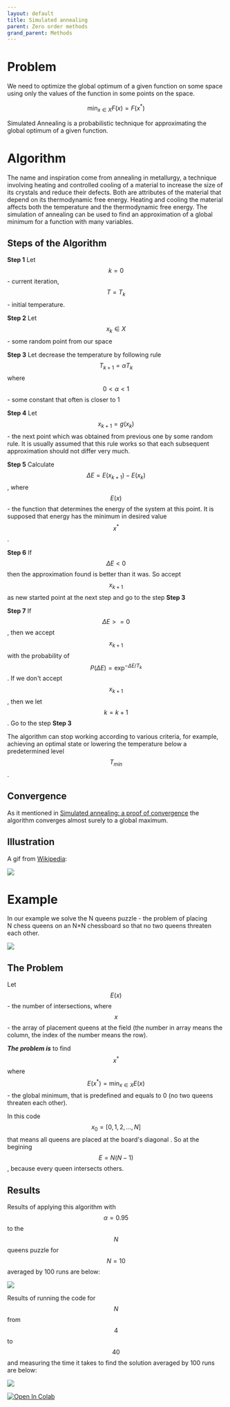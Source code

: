 ```yaml
---
layout: default
title: Simulated annealing
parent: Zero order methods
grand_parent: Methods
---
```


# Problem

We need to optimize the global optimum of a given function on some space using only the values of the function in some points on the space.

$$
\min_{x \in X} F(x) = F(x^*)
$$

Simulated Annealing is a probabilistic technique for approximating the global optimum of a given function.

# Algorithm

The name and inspiration come from annealing in metallurgy, a technique involving heating and controlled cooling of a material to increase the size of its crystals and reduce their defects. Both are attributes of the material that depend on its thermodynamic free energy. Heating and cooling the material affects both the temperature and the thermodynamic free energy. The simulation of annealing can be used to find an approximation of a global minimum for a function with many variables.

## Steps of the Algorithm

**Step 1** Let $$ k = 0 $$ - current iteration, $$T = T_k$$ - initial temperature.

**Step 2** Let $$x_k \in X$$ - some random point from our space

**Step 3** Let decrease the temperature by following rule $$T_{k+1} = \alpha T_k$$ where $$ 0 < \alpha < 1$$ - some constant that often is closer to 1

**Step 4** Let $$x_{k+1} = g(x_k)$$ - the next point which was obtained from previous one by some random rule. It is usually assumed that this rule works so that each subsequent approximation should not differ very much.

**Step 5** Calculate $$\Delta E = E(x_{k+1}) - E(x_{k})$$, where $$E(x)$$ - the function that determines the energy of the system at this point. It is supposed that energy has the minimum in desired value $$x^*$$.

**Step 6** If $$\Delta E < 0$$ then the approximation found is better than it was. So accept $$x_{k+1}$$ as new started point at the next step and go to the step **Step 3**

**Step 7** If $$\Delta E >= 0$$, then we accept $$x_{k+1}$$ with the probability of $$P(\Delta E) = \exp^{-\Delta E / T_k}$$. If we don't accept $$x_{k+1}$$, then we let $$k = k+ 1$$. Go to the step **Step 3**

The algorithm can stop working according to various criteria, for example, achieving an optimal state or lowering the temperature below a predetermined level $$T_{min}$$.

## Convergence

As it mentioned in [Simulated annealing: a proof of convergence](https://ieeexplore.ieee.org/document/295910) the algorithm converges almost surely to a global maximum.

## Illustration

A gif from [Wikipedia](https://en.wikipedia.org/wiki/Markdown):

![](../sa_wiki.gif)

# Example

In our example we solve the N queens puzzle - the problem of placing N chess queens on an N×N chessboard so that no two queens threaten each other.

![](../queens.svg)

## The Problem

Let $$E(x)$$ - the number of intersections, where $$x$$ - the array of placement queens at the field (the number in array means the column, the index of the number means the row).

**_The problem is_** to find $$x^*$$ where $$E(x^*) =  \min_{x \in X} E(x)$$ - the global minimum, that is predefined and equals to 0 (no two queens threaten each other).

In this code $$x_0 = [0,1,2,...,N]$$ that means all queens are placed at the board's diagonal . So at the begining $$E = N(N-1)$$, because every queen intersects others.

## Results

Results of applying this algorithm with $$\alpha = 0.95$$ to the $$N$$ queens puzzle for $$N = 10$$ averaged by 100 runs are below:

![](../sa-example.svg)

Results of running the code for $$N$$ from $$4$$ to $$40$$ and measuring the time it takes to find the solution averaged by 100 runs are below:

![](../sa-runs.svg)

[![Open In Colab](https://colab.research.google.com/assets/colab-badge.svg#button)](https://colab.research.google.com/github/MerkulovDaniil/optim/blob/master/assets/Notebooks/Simulated%20annealing.ipynb)
